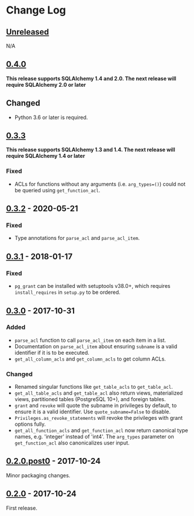 # Change Log

## [Unreleased][unreleased]
N/A

## [0.4.0][]

**This release supports SQLAlchemy 1.4 and 2.0. The next release will require
SQLAlchemy 2.0 or later**

## Changed
- Python 3.6 or later is required.

## [0.3.3][]

**This release supports SQLAlchemy 1.3 and 1.4. The next release will require
SQLAlchemy 1.4 or later**

### Fixed
- ACLs for functions without any arguments (i.e. `arg_types=()`) could not be
  queried using `get_function_acl`. 

## [0.3.2][] - 2020-05-21
### Fixed
- Type annotations for `parse_acl` and `parse_acl_item`.

## [0.3.1][] - 2018-01-17
### Fixed
- `pg_grant` can be installed with setuptools v38.0+, which requires
  `install_requires` in `setup.py` to be ordered.

## [0.3.0][] - 2017-10-31
### Added
- `parse_acl` function to call `parse_acl_item` on each item in a list.
- Documentation on `parse_acl_item` about ensuring `subname` is a valid
  identifier if it is to be executed.
- `get_all_column_acls` and `get_column_acls` to get column ACLs.

### Changed
- Renamed singular functions like `get_table_acls` to `get_table_acl`.
- `get_all_table_acls` and `get_table_acl` also return views, materialized
  views, partitioned tables (PostgreSQL 10+), and foreign tables.
- `grant` and `revoke` will quote the subname in privileges by default, to
  ensure it is a valid identifier. Use `quote_subname=False` to disable.
- `Privileges.as_revoke_statements` will revoke the privileges with grant
  options fully.
- `get_all_function_acls` and `get_function_acl` now return canonical type
  names, e.g. 'integer' instead of 'int4'. The `arg_types` parameter on
  `get_function_acl` also canonicalizes user input.

## [0.2.0.post0] - 2017-10-24

Minor packaging changes.

## [0.2.0] - 2017-10-24

First release.

[unreleased]: https://github.com/RazerM/pg_grant/compare/v0.4.0...HEAD
[0.4.0]: https://github.com/RazerM/pg_grant/compare/v0.3.3...v0.4.0
[0.3.3]: https://github.com/RazerM/pg_grant/compare/v0.3.2...v0.3.3
[0.3.2]: https://github.com/RazerM/pg_grant/compare/v0.3.1...v0.3.2
[0.3.1]: https://github.com/RazerM/pg_grant/compare/v0.3.0...v0.3.1
[0.3.0]: https://github.com/RazerM/pg_grant/compare/v0.2.0...v0.3.0
[0.2.0.post0]: https://github.com/RazerM/pg_grant/compare/v0.2.0...v0.2.0.post0
[0.2.0]: https://github.com/RazerM/pg_grant/compare/38e53889bf9923b63d79805dc050dcd26a40d518...v0.2.0
